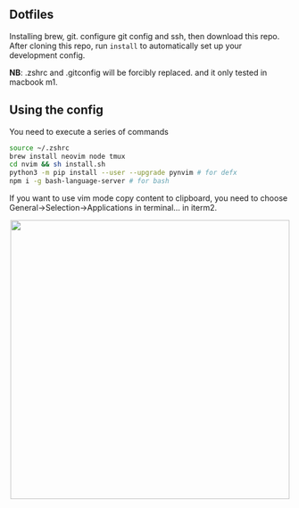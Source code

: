 ## Dotfiles
Installing brew, git. configure git config and ssh, then download this repo.
After cloning this repo, run `install` to automatically set up your development
config.

**NB**: .zshrc and .gitconfig will be forcibly replaced. and it only tested in macbook
m1.

## Using the config
You need to execute a series of commands
```bash
source ~/.zshrc
brew install neovim node tmux
cd nvim && sh install.sh
python3 -m pip install --user --upgrade pynvim # for defx
npm i -g bash-language-server # for bash
```
If you want to use vim mode copy content to clipboard, you need to choose General->Selection->Applications in terminal... in iterm2.
<center>
  <img src="https://user-images.githubusercontent.com/39027451/218295128-ed1894df-99b2-4f8f-90a9-08836e1caf93.png" height="500", weight="800"/>
</center>
